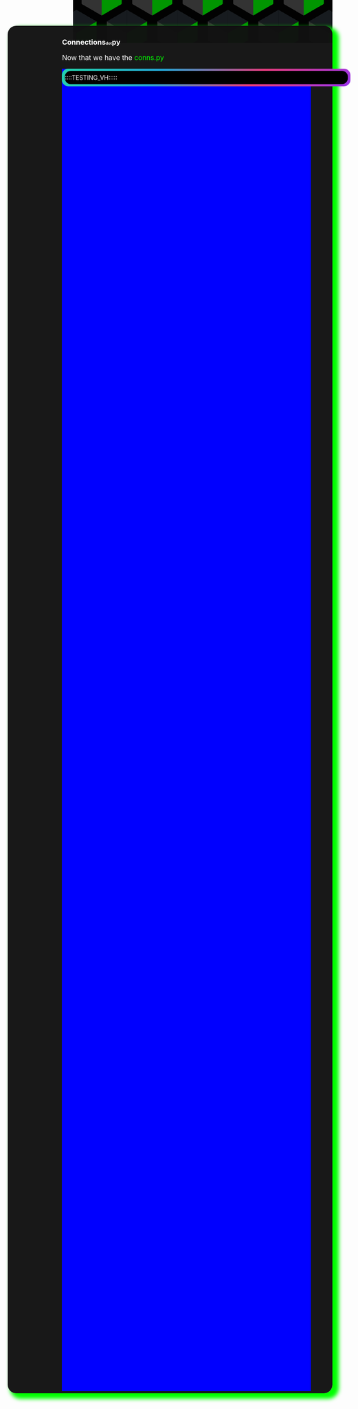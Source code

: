 <style>
    body {
    	height: 0vh;
	    --sz: 7px; /*** size ***/
    	--c0: #020202;
    	--c1: #171b1f;
        --c2: #333333;
        --c3: #00ff0095;
        --ts: 50%/ calc(var(--sz) * 16.8) calc(var(--sz) * 22);
        background:
		/*bottom*/
        conic-gradient(from 120deg at 50% 86.5%, var(--c1) 0 120deg, #fff0 0 360deg) var(--ts),
        conic-gradient(from 120deg at 50% 86.5%, var(--c1) 0 120deg, #fff0 0 360deg) var(--ts),
		/*bottom dark*/
		conic-gradient(from 120deg at 50% 74%, var(--c0) 0 120deg, #fff0 0 360deg) var(--ts),
		/*right*/
		conic-gradient(from 60deg at 60% 50%, var(--c1) 0 60deg, var(--c2) 0 120deg, #fff0 0 360deg) var(--ts),
		/*left*/
		conic-gradient(from 180deg at 40% 50%, var(--c3) 0 60deg, var(--c1) 0 120deg, #fff0 0 360deg) var(--ts),
		/*top dark*/
        conic-gradient(from 0deg at 90% 35%, var(--c0) 0 90deg, #fff0 0 360deg) var(--ts),
        conic-gradient(from -90deg at 10% 35%, var(--c0) 0 90deg, #fff0 0 360deg) var(--ts),
        conic-gradient(from 0deg at 90% 35%, var(--c0) 0 90deg, #fff0 0 360deg) var(--ts),
        conic-gradient(from -90deg at 10% 35%, var(--c0) 0 90deg, #fff0 0 360deg) var(--ts),
	    	/*top*/
        conic-gradient(from -60deg at 50% 13.5%, var(--c1) 0 120deg, #fff0 0 360deg) var(--ts),
        conic-gradient(from -60deg at 50% 13.5%, var(--c1) 0 120deg, #fff0 0 360deg) var(--ts),
		conic-gradient(from -60deg at 50% 41%, var(--c2) 0 60deg, var(--c3) 0 120deg, #fff0 0 360deg) var(--ts),
		var(--c0) ;
    }


    p {
        font-size: medium;
    }



    .da-head {
        margin-top: -15px;
        margin-left: -40%;
        margin-right: -10%;
        width: 100wv;
        height: fit-content;
        padding-left: 20%; 
        padding-right: 15%;
        padding-top: 1px;
        padding-bottom: 10px;
        border-radius: 20px;
        background-color: #111111F5;
        color: white;
        box-shadow: 10px 8px 10px 5px #00ff00;

    }

    .midspan  {
        margin-top: 10px;
        margin-left: -40%;
        margin-right: -10%;
        width: 90wv;
        height: 90wv;
        padding-left: 25%; 
        padding-right: 10%;
        padding-top: 5px;
        padding-bottom: 5px;
        border-radius: 20px;
        background-color: #111111F7;
        color: white;
        box-shadow: 10px 8px 10px 5px #00ff00;

    }
    .code_it {
        font-size: small;
        padding-top: 5px;
        padding-bottom: 5px;
        padding-left: 15px; 
        width: 80wv;
        right: 5vw; 
        height: fit-content;
        padding: 5px 80wv; 
        background-color: black; /* linear-gradient(-45deg, #9834eb, #e73c7e, #23a6d5, #23d5ab); ; */
        color: white;
        border-radius: 20px;
    }

    .segment {
        display: box;
        width: 80wv;
        right: 5vw; 
        height: fit-content;
        padding: 5px 80wv; 
        background-color: black; 
        color: #00ff00F2;
        border-radius: 5px;
        padding-left: 2px; 
        padding-top: 0;
        padding-bottom: 1px;
        font-size: small;


    }

    .tb_sh_0 {
        width: 70vw;
        background: linear-gradient(-45deg, #9834eb, #e73c7e, #23a6d5, #23d5ab);
        border-radius: 15px;
        padding-top: 5px;
        padding-bottom: 5px;
    }


    .tb_box {
        margin-left: 1%;
        margin-right: 1%;
        padding-top: 1%;
        padding-bottom: 1%;

        width: 98%;
        height: calc(fit-content + 5px);
        background-color: black;
        border-radius: 14px;
        display: flex;
    }

    .tb_sh_1 {
        margin-left: -21px;
        width: 80vw;
        background: linear-gradient(-45deg, #9834eb, #e73c7e, #23a6d5, #23d5ab);
        border-radius: 10px;
        padding-top: 1px;
        padding-bottom: 1px;
    }

    .snippet{
        padding-left: 0%;
        margin-right: 2px;
        margin-left: 1px;
        padding-top: 1px;
        margin-top: 1px;
        width: 100%;
        height: fit-content;
        background-color: black;
        border-radius: 12px;

    }
    .snippet img {
        border-radius: 12px;
    }


    li {
        margin-left: -15px;
        font-size: small;
        list-style-type: none; 
        color: #00ff00;

        }

    .tb_sh_2 {
        margin-left: -21px;
        width: 80vw;
        background: linear-gradient(-45deg, #9834eb, #e73c7e, #23a6d5, #23d5ab);
        border-radius: 10px;
        padding-top: 1px;
        padding-bottom: 1px;
    }


</style>

<body>

<div class="midspan">
<h3> Connections<span style="font-size: xx-small;">dot</span>py</h3>
<p>
Now that we have the <span style="color: #00ff00;">conns.py</span> 
</p>


<div style="background-color: blue; height: 77vh;">
<div class="tb_sh_0">
<div class="tb_box">
::::TESTING_VH:::::
</div>
</div>
<br>
</body>